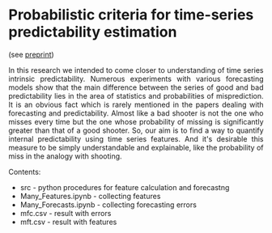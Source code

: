 <H1>Probabilistic criteria for time-series predictability estimation</H1>
(see <A href="https://www.researchgate.net/publication/364322103_Probabilistic_criteria_for_time-series_predictability_estimation">
preprint</A>)

<P align=justify>In this research we intended to come closer to understanding of time series intrinsic predictability. 
Numerous experiments with various forecasting models show that the main difference between the series of good and 
bad predictability lies in the area of statistics and probabilities of misprediction. It is an obvious fact which 
is rarely mentioned in the papers dealing with forecasting and predictability. Almost like a bad shooter is not 
the one who misses every time but the one whose probability of missing is significantly greater than that of a good 
shooter. So, our aim is to find a way to quantify internal predictability using time series features. And it's 
desirable this measure to be simply understandable and explainable, like the probability of miss in the analogy 
with shooting.</P>
<P>Contents:
<UL>
<LI>src - python procedures for feature calculation and forecastng
<LI>Many_Features.ipynb - collecting features
<LI>Many_Forecasts.ipynb - collecting forecasting errors
<LI>mfc.csv - result with errors
<LI>mft.csv - result with features
</UL>
</P>
